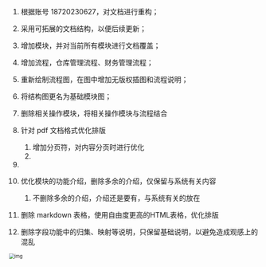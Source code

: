 1. 根据账号 18720230627，对文档进行重构；
2. 采用可拓展的文档结构，以便后续更新；
3. 增加模块，并对当前所有模块进行文档覆盖；
4. 增加流程，仓库管理流程、财务管理流程；
5. 重新绘制流程图，在图中增加无版权插图和流程说明；
6. 将结构图更名为基础模块图；
7. 删除相关操作模块，将相关操作模块与流程结合
6. 针对 pdf 文档格式优化排版

   1. 增加分页符，对内容分页时进行优化
   2. 
9. 
8. 优化模块的功能介绍，删除多余的介绍，仅保留与系统有关内容
   1. 不删除多余的介绍，介绍还是要有，与系统有关的放在
11. 删除 markdown 表格，使用自由度更高的HTML表格，优化排版
12. 删除字段功能中的归集、映射等说明，只保留基础说明，以避免造成观感上的混乱








































































































<img src="https://vip.kingdee.com/download/0109e9f6d2a09c7d4028ae6c1781f5f27812.png" alt="img" style="zoom:67%;" id="dzd" />
